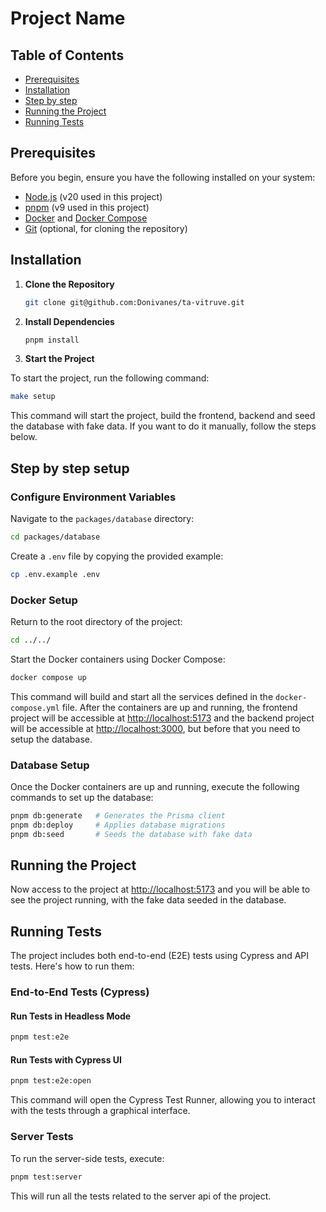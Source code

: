 # Project Name

## Table of Contents

- [Prerequisites](#prerequisites)
- [Installation](#installation)
- [Step by step](#setup)
- [Running the Project](#running-the-project)
- [Running Tests](#running-tests)

## Prerequisites

Before you begin, ensure you have the following installed on your system:

- [Node.js](https://nodejs.org/) (v20 used in this project)
- [pnpm](https://pnpm.io/) (v9 used in this project)
- [Docker](https://www.docker.com/) and [Docker Compose](https://docs.docker.com/compose/)
- [Git](https://git-scm.com/) (optional, for cloning the repository)

## Installation

1. **Clone the Repository**

   ```bash
   git clone git@github.com:Donivanes/ta-vitruve.git
   ```

2. **Install Dependencies**

   ```bash
   pnpm install
   ```

3. **Start the Project**

To start the project, run the following command:

```bash
make setup
```

This command will start the project, build the frontend, backend and seed the database with fake data.
If you want to do it manually, follow the steps below.

## Step by step setup

### Configure Environment Variables

Navigate to the `packages/database` directory:

```bash
cd packages/database
```

Create a `.env` file by copying the provided example:

```bash
cp .env.example .env
```

### Docker Setup

Return to the root directory of the project:

```bash
cd ../../
```

Start the Docker containers using Docker Compose:

```bash
docker compose up
```

This command will build and start all the services defined in the `docker-compose.yml` file.
After the containers are up and running, the frontend project will be accessible at [http://localhost:5173](http://localhost:5173)
and the backend project will be accessible at [http://localhost:3000](http://localhost:3000), but before that you need to setup the database.

### Database Setup

Once the Docker containers are up and running, execute the following commands to set up the database:

```bash
pnpm db:generate   # Generates the Prisma client
pnpm db:deploy     # Applies database migrations
pnpm db:seed       # Seeds the database with fake data
```

## Running the Project

Now access to the project at [http://localhost:5173](http://localhost:5173) and you will be able to see the project running, with the fake data seeded in the database.

## Running Tests

The project includes both end-to-end (E2E) tests using Cypress and API tests. Here's how to run them:

### End-to-End Tests (Cypress)

#### Run Tests in Headless Mode

```bash
pnpm test:e2e
```

#### Run Tests with Cypress UI

```bash
pnpm test:e2e:open
```

This command will open the Cypress Test Runner, allowing you to interact with the tests through a graphical interface.

### Server Tests

To run the server-side tests, execute:

```bash
pnpm test:server
```

This will run all the tests related to the server api of the project.
